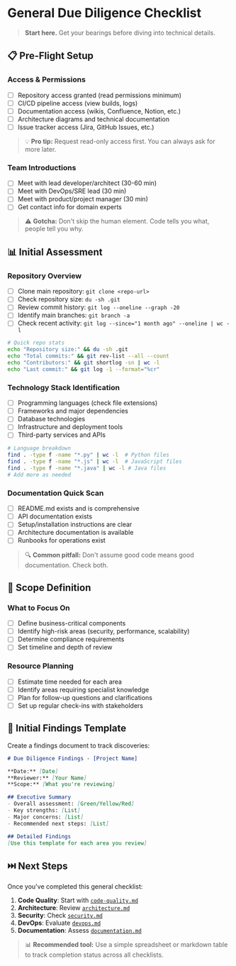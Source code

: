 # General Due Diligence Checklist

> **Start here.** Get your bearings before diving into technical details.

## 📋 Pre-Flight Setup

### Access & Permissions
- [ ] Repository access granted (read permissions minimum)
- [ ] CI/CD pipeline access (view builds, logs)
- [ ] Documentation access (wikis, Confluence, Notion, etc.)
- [ ] Architecture diagrams and technical documentation
- [ ] Issue tracker access (Jira, GitHub Issues, etc.)

> 💡 **Pro tip:** Request read-only access first. You can always ask for more later.

### Team Introductions
- [ ] Meet with lead developer/architect (30-60 min)
- [ ] Meet with DevOps/SRE lead (30 min)
- [ ] Meet with product/project manager (30 min)
- [ ] Get contact info for domain experts

> ⚠️ **Gotcha:** Don't skip the human element. Code tells you what, people tell you why.

## 📊 Initial Assessment

### Repository Overview
- [ ] Clone main repository: `git clone <repo-url>`
- [ ] Check repository size: `du -sh .git`
- [ ] Review commit history: `git log --oneline --graph -20`
- [ ] Identify main branches: `git branch -a`
- [ ] Check recent activity: `git log --since="1 month ago" --oneline | wc -l`

```bash
# Quick repo stats
echo "Repository size:" && du -sh .git
echo "Total commits:" && git rev-list --all --count
echo "Contributors:" && git shortlog -sn | wc -l
echo "Last commit:" && git log -1 --format="%cr"
```

### Technology Stack Identification
- [ ] Programming languages (check file extensions)
- [ ] Frameworks and major dependencies
- [ ] Database technologies
- [ ] Infrastructure and deployment tools
- [ ] Third-party services and APIs

```bash
# Language breakdown
find . -type f -name "*.py" | wc -l  # Python files
find . -type f -name "*.js" | wc -l  # JavaScript files
find . -type f -name "*.java" | wc -l # Java files
# Add more as needed
```

### Documentation Quick Scan
- [ ] README.md exists and is comprehensive
- [ ] API documentation exists
- [ ] Setup/installation instructions are clear
- [ ] Architecture documentation is available
- [ ] Runbooks for operations exist

> 🔍 **Common pitfall:** Don't assume good code means good documentation. Check both.

## 🎯 Scope Definition

### What to Focus On
- [ ] Define business-critical components
- [ ] Identify high-risk areas (security, performance, scalability)
- [ ] Determine compliance requirements
- [ ] Set timeline and depth of review

### Resource Planning
- [ ] Estimate time needed for each area
- [ ] Identify areas requiring specialist knowledge
- [ ] Plan for follow-up questions and clarifications
- [ ] Set up regular check-ins with stakeholders

## 📝 Initial Findings Template

Create a findings document to track discoveries:

```markdown
# Due Diligence Findings - [Project Name]

**Date:** [Date]
**Reviewer:** [Your Name]
**Scope:** [What you're reviewing]

## Executive Summary
- Overall assessment: [Green/Yellow/Red]
- Key strengths: [List]
- Major concerns: [List]
- Recommended next steps: [List]

## Detailed Findings
[Use this template for each area you review]
```

## ⏭️ Next Steps

Once you've completed this general checklist:

1. **Code Quality**: Start with [`code-quality.md`](./code-quality.md)
2. **Architecture**: Review [`architecture.md`](./architecture.md)
3. **Security**: Check [`security.md`](./security.md)
4. **DevOps**: Evaluate [`devops.md`](./devops.md)
5. **Documentation**: Assess [`documentation.md`](./documentation.md)

> 📊 **Recommended tool:** Use a simple spreadsheet or markdown table to track completion status across all checklists.
